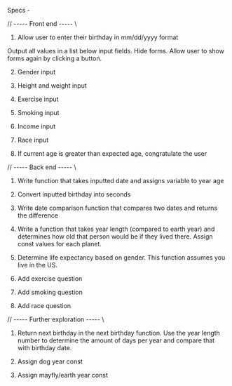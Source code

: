 Specs -

// ----- Front end ----- \\

1. Allow user to enter their birthday in mm/dd/yyyy format

Output all values in a list below input fields. Hide forms. Allow user to show forms again by clicking a button.

2. Gender input

3. Height and weight input

4. Exercise input

5. Smoking input

6. Income input

7. Race input

10. If current age is greater than expected age, congratulate the user

//  ----- Back end ----- \\

1. Write function that takes inputted date and assigns variable to year age

1. Convert inputted birthday into seconds

2. Write date comparison function that compares two dates and returns the difference

3. Write a function that takes year length (compared to earth year) and determines how old that person would be if they lived there. Assign const values for each planet.

4. Determine life expectancy based on gender. This function assumes you live in the US.

6. Add exercise question

7. Add smoking question

9. Add race question



//  ----- Further exploration ----- \\

1. Return next birthday in the next birthday function. Use the year length number to determine the amount of days per year and compare that with birthday date.

2. Assign dog year const

3. Assign mayfly/earth year const
